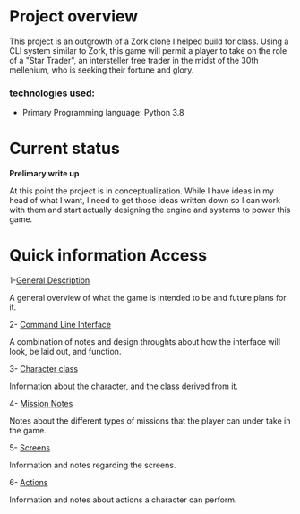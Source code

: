 # Project overview
This project is an outgrowth of a Zork clone I helped build for class. Using a CLI system similar to Zork, this game will permit a player to take on the role of a "Star Trader", an intersteller free trader in the midst of the 30th mellenium, who is seeking their fortune and glory. 

### technologies used:
* Primary Programming language: Python 3.8

# Current status
**Prelimary write up**

At this point the project is in conceptualization. While I have ideas in my head of what I want, I need to get those ideas written down so I can work with them and start actually designing the engine and systems to power this game.


# Quick information Access 
1-[General Description](https://github.com/TorroesPrime/roguetrader/blob/master/design/generalDescription.md)

A general overview of what the game is intended to be and future plans for it.

2- [Command Line Interface](https://github.com/TorroesPrime/roguetrader/blob/master/design/interfaceDescription.md)

A combination of notes and design throughts about how the interface will look, be laid out, and function.

3- [Character class](https://github.com/TorroesPrime/blob/master/design/characterDescription.md)

Information about the character, and the class derived from it.

4- [Mission Notes](https://github.com/TorroesPrime/blob/master/design/characterDescription.md)

Notes about the different types of missions that the player can under take in the game.

5- [Screens](https://github.com/TorroesPrime/roguetrader/blob/master/design/screenDescription.md)

Information and notes regarding the screens.

6- [Actions](https://github/com/TorroesPrime/roguetrader/blob/master/design/actions.md)

Information and notes about actions a character can perform.

